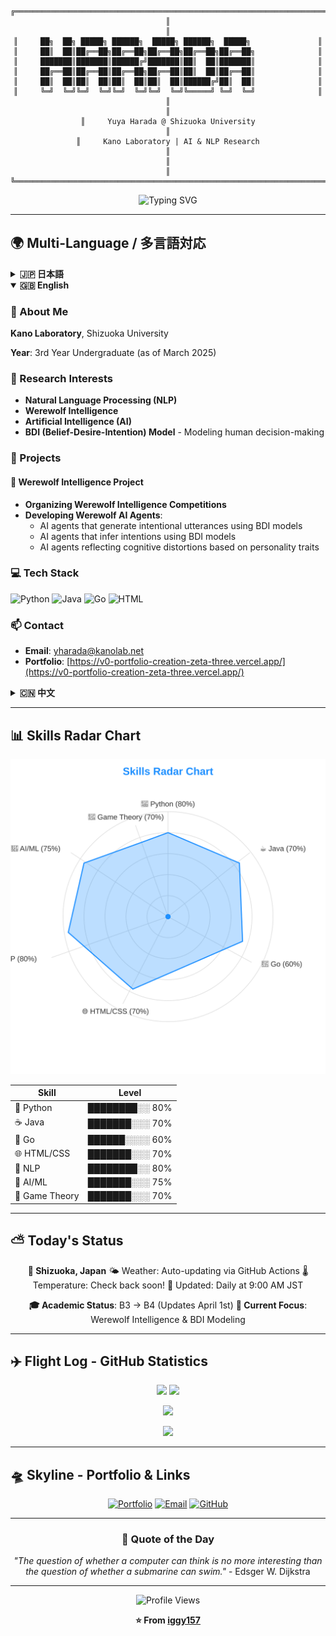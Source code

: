 <div align="center">

<!-- Terminal Style Header -->
```ascii
╔══════════════════════════════════════════════════════════════════════╗
║                                                                      ║
║     ██╗  ██╗ █████╗ ██████╗  █████╗ ██████╗  █████╗               ║
║     ██║  ██║██╔══██╗██╔══██╗██╔══██╗██╔══██╗██╔══██╗              ║
║     ███████║███████║██████╔╝███████║██║  ██║███████║              ║
║     ██╔══██║██╔══██║██╔══██╗██╔══██║██║  ██║██╔══██║              ║
║     ██║  ██║██║  ██║██║  ██║██║  ██║██████╔╝██║  ██║              ║
║     ╚═╝  ╚═╝╚═╝  ╚═╝╚═╝  ╚═╝╚═╝  ╚═╝╚═════╝ ╚═╝  ╚═╝              ║
║                                                                      ║
║     Yuya Harada @ Shizuoka University                               ║
║     Kano Laboratory | AI & NLP Research                             ║
║                                                                      ║
╚══════════════════════════════════════════════════════════════════════╝
```

<!-- Typing SVG -->
<p align="center">
  <img src="https://readme-typing-svg.demolab.com?font=Fira+Code&size=22&duration=3000&pause=1000&color=1E90FF&center=true&vCenter=true&multiline=true&width=800&height=100&lines=Welcome+to+my+GitHub!+%F0%9F%91%8B;AI+%7C+NLP+%7C+Werewolf+Intelligence+%7C+BDI+Model;Building+intelligent+agents+with+human-like+reasoning" alt="Typing SVG" />
</p>

</div>

---

## 🌍 Multi-Language / 多言語対応

<details>
<summary><b>🇯🇵 日本語</b></summary>

### 👤 自己紹介

静岡大学 **狩野研究室** 所属
<!-- ACADEMIC_YEAR_START -->
**学年**: B3（2025年3月時点）
<!-- ACADEMIC_YEAR_END -->

### 🎯 研究関心

- **自然言語処理（NLP）**
- **人狼知能**
- **人工知能（AI）**
- **BDI（Belief-Desire-Intention）モデル** - 人間の行動決定のモデル化

### 🚀 プロジェクト

#### 🐺 人狼知能プロジェクト
- **人狼知能大会の運営**
- **人狼知能エージェントの開発**:
  - BDIを用いた意思を持った発話生成AIエージェント
  - BDIを用いた意思推論AIエージェント
  - パーソナリティによる認知の歪みを反映したAIエージェント

### 💻 技術スタック

![Python](https://img.shields.io/badge/-Python-3776AB?style=flat-square&logo=python&logoColor=white)
![Java](https://img.shields.io/badge/-Java-007396?style=flat-square&logo=java&logoColor=white)
![Go](https://img.shields.io/badge/-Go-00ADD8?style=flat-square&logo=go&logoColor=white)
![HTML](https://img.shields.io/badge/-HTML-E34F26?style=flat-square&logo=html5&logoColor=white)

### 📫 連絡先

- **Email**: [yharada@kanolab.net](mailto:yharada@kanolab.net)
- **Portfolio**: [https://v0-portfolio-creation-zeta-three.vercel.app/](https://v0-portfolio-creation-zeta-three.vercel.app/)

</details>

<details open>
<summary><b>🇬🇧 English</b></summary>

### 👤 About Me

**Kano Laboratory**, Shizuoka University
<!-- ACADEMIC_YEAR_START -->
**Year**: 3rd Year Undergraduate (as of March 2025)
<!-- ACADEMIC_YEAR_END -->

### 🎯 Research Interests

- **Natural Language Processing (NLP)**
- **Werewolf Intelligence**
- **Artificial Intelligence (AI)**
- **BDI (Belief-Desire-Intention) Model** - Modeling human decision-making

### 🚀 Projects

#### 🐺 Werewolf Intelligence Project
- **Organizing Werewolf Intelligence Competitions**
- **Developing Werewolf AI Agents**:
  - AI agents that generate intentional utterances using BDI models
  - AI agents that infer intentions using BDI models
  - AI agents reflecting cognitive distortions based on personality traits

### 💻 Tech Stack

![Python](https://img.shields.io/badge/-Python-3776AB?style=flat-square&logo=python&logoColor=white)
![Java](https://img.shields.io/badge/-Java-007396?style=flat-square&logo=java&logoColor=white)
![Go](https://img.shields.io/badge/-Go-00ADD8?style=flat-square&logo=go&logoColor=white)
![HTML](https://img.shields.io/badge/-HTML-E34F26?style=flat-square&logo=html5&logoColor=white)

### 📫 Contact

- **Email**: [yharada@kanolab.net](mailto:yharada@kanolab.net)
- **Portfolio**: [https://v0-portfolio-creation-zeta-three.vercel.app/](https://v0-portfolio-creation-zeta-three.vercel.app/)

</details>

<details>
<summary><b>🇨🇳 中文</b></summary>

### 👤 关于我

**静冈大学 狩野实验室**
<!-- ACADEMIC_YEAR_START -->
**年级**: 本科三年级（截至2025年3月）
<!-- ACADEMIC_YEAR_END -->

### 🎯 研究兴趣

- **自然语言处理（NLP）**
- **狼人智能**
- **人工智能（AI）**
- **BDI（信念-愿望-意图）模型** - 人类决策行为建模

### 🚀 项目

#### 🐺 狼人智能项目
- **组织狼人智能大赛**
- **开发狼人AI代理**:
  - 使用BDI模型生成有意图发言的AI代理
  - 使用BDI模型进行意图推理的AI代理
  - 反映基于性格的认知扭曲的AI代理

### 💻 技术栈

![Python](https://img.shields.io/badge/-Python-3776AB?style=flat-square&logo=python&logoColor=white)
![Java](https://img.shields.io/badge/-Java-007396?style=flat-square&logo=java&logoColor=white)
![Go](https://img.shields.io/badge/-Go-00ADD8?style=flat-square&logo=go&logoColor=white)
![HTML](https://img.shields.io/badge/-HTML-E34F26?style=flat-square&logo=html5&logoColor=white)

### 📫 联系方式

- **Email**: [yharada@kanolab.net](mailto:yharada@kanolab.net)
- **Portfolio**: [https://v0-portfolio-creation-zeta-three.vercel.app/](https://v0-portfolio-creation-zeta-three.vercel.app/)

</details>

---

## 📊 Skills Radar Chart

<p align="center">
  <img src="https://github.com/iggy157/iggy157/blob/main/skills-chart.svg" alt="Skills Chart" width="600"/>
</p>

<div align="center">

| Skill | Level |
|-------|-------|
| 🐍 Python | ████████░░ 80% |
| ☕ Java | ███████░░░ 70% |
| 🔵 Go | ██████░░░░ 60% |
| 🌐 HTML/CSS | ███████░░░ 70% |
| 🤖 NLP | ████████░░ 80% |
| 🧠 AI/ML | ███████░░░ 75% |
| 🐺 Game Theory | ███████░░░ 70% |

</div>

---

## ⛅ Today's Status

<div align="center">

<!-- WEATHER_START -->
**📍 Shizuoka, Japan**
🌤️ Weather: Auto-updating via GitHub Actions
🌡️ Temperature: Check back soon!
📅 Updated: Daily at 9:00 AM JST
<!-- WEATHER_END -->

<!-- ACADEMIC_STATUS_START -->
**🎓 Academic Status**: B3 → B4 (Updates April 1st)
**🎯 Current Focus**: Werewolf Intelligence & BDI Modeling
<!-- ACADEMIC_STATUS_END -->

</div>

---

## ✈️ Flight Log - GitHub Statistics

<p align="center">
  <!-- GitHub Readme Stats -->
  <img src="https://github-readme-stats.vercel.app/api?username=iggy157&show_icons=true&theme=transparent&hide_border=true&title_color=1E90FF&icon_color=1E90FF" height="165"/>

  <!-- GitHub Streak Stats -->
  <img src="https://github-readme-streak-stats.herokuapp.com/?user=iggy157&theme=transparent&hide_border=true&ring=1E90FF&fire=1E90FF&currStreakLabel=1E90FF" height="165"/>
</p>

<!-- GitHub Activity Graph -->
<p align="center">
  <img src="https://github-readme-activity-graph.vercel.app/graph?username=iggy157&bg_color=ffffff&color=1E90FF&line=87CEFA&point=1E90FF&hide_border=true" />
</p>

<!-- Language Stats -->
<p align="center">
  <img src="https://github-readme-stats.vercel.app/api/top-langs/?username=iggy157&layout=compact&theme=transparent&hide_border=true&title_color=1E90FF" />
</p>

---

## 🛸 Skyline - Portfolio & Links

<div align="center">

[![Portfolio](https://img.shields.io/badge/🌐_Portfolio-Visit-1E90FF?style=for-the-badge)](https://v0-portfolio-creation-zeta-three.vercel.app/)
[![Email](https://img.shields.io/badge/📧_Email-Contact-1E90FF?style=for-the-badge)](mailto:yharada@kanolab.net)
[![GitHub](https://img.shields.io/badge/💻_GitHub-Follow-1E90FF?style=for-the-badge)](https://github.com/iggy157)

</div>

---

<div align="center">

### 💭 Quote of the Day

<!-- QUOTE_START -->
*"The question of whether a computer can think is no more interesting than the question of whether a submarine can swim."* - Edsger W. Dijkstra
<!-- QUOTE_END -->

---

<img src="https://komarev.com/ghpvc/?username=iggy157&color=1E90FF&style=flat-square&label=Profile+Views" alt="Profile Views"/>

**⭐ From [iggy157](https://github.com/iggy157)**

</div>
